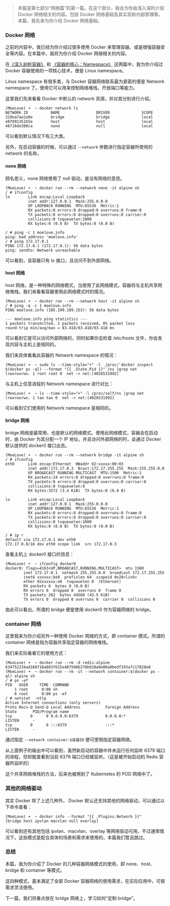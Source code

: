 > 本篇是第七部分“网络篇”的第一篇。在这个部分，我会为你由浅入深的介绍 Docker 网络相关的内容。包括 Docker
> 网络基础及其实现和内部原理等。本篇，我先来为你介绍 Docker 网络基础。

### Docker 网络

之前的内容中，我已经为你介绍过很多使用 Docker 来管理容器，或是增强容器安全等内容。在本篇中，我将为你介绍 Docker 网络相关的内容。

在[《深入剖析容器》](https://gitbook.cn/gitchat/column/5d70cfdc4dc213091bfca46f/topic/5d72037b61c92c7091bd4b9e)
和
[《容器的核心：Namespace》](https://gitbook.cn/gitchat/column/5d70cfdc4dc213091bfca46f/topic/5d721d5661c92c7091bd4e72)
这两篇中，我为你介绍过 Docker 容器使用的一项核心技术，便是 Linux namespace。

Linux namespace 有很多类，与 Docker 容器网络联系最为紧密的便是 Network namespace
了。使用它可以用来控制网络堆栈，开放端口等能力。

这里我们先来看看 Docker 中默认的 network 资源，并对其分别进行介绍。

    
    
    (MoeLove) ➜  ~ docker network ls            
    NETWORK ID          NAME                DRIVER              SCOPE
    319ea7ae2a9e        bridge              bridge              local
    e07891351b5e        host                host                local
    46716de300ca        none                null                local
    

可以看到默认情况下有三大类。

另外，在启动容器的时候，可以通过 `--network` 参数进行指定容器所使用的 network 的名称。

#### **none 网络**

顾名思义，none 网络使用了 null 驱动，是没有网络的意思。

    
    
    (MoeLove) ➜  ~ docker run --rm --network none -it alpine sh
    / # ifconfig
    lo        Link encap:Local Loopback  
              inet addr:127.0.0.1  Mask:255.0.0.0
              UP LOOPBACK RUNNING  MTU:65536  Metric:1
              RX packets:0 errors:0 dropped:0 overruns:0 frame:0
              TX packets:0 errors:0 dropped:0 overruns:0 carrier:0
              collisions:0 txqueuelen:1000 
              RX bytes:0 (0.0 B)  TX bytes:0 (0.0 B)
    
    / # ping -c 1 moelove.info
    ping: bad address 'moelove.info'
    / # ping 172.17.0.1
    PING 172.17.0.1 (172.17.0.1): 56 data bytes
    ping: sendto: Network unreachable
    

可以看到，该容器只有 lo 接口，且访问不到外部网络。

#### **host 网络**

host 网络，是一种特殊的网络模式，当使用了此网络模式，容器将与主机共享网络堆栈。我们来看看容器使用此网络模式时的情况。

    
    
    (MoeLove) ➜  ~ docker run --rm --network host -it alpine sh
    / # ping -q -c 1 moelove.info
    PING moelove.info (185.199.109.153): 56 data bytes
    
    --- moelove.info ping statistics ---
    1 packets transmitted, 1 packets received, 0% packet loss
    round-trip min/avg/max = 83.418/83.418/83.418 ms
    

可以看到它是可以访问外部网络的，同时如果你去检查 /etc/hosts 文件，你会发现内容与主机上是相同的。

我们来具体看看此容器的 Network namespace 的情况：

    
    
    (MoeLove) ➜  ~ sudo ls --time-style="+" -l  /proc/`docker inspect $(docker ps -ql) --format "{{ .State.Pid }}"`/ns |grep net
    lrwxrwxrwx. 1 root root 0  net -> net:[4026531992]
    

与主机上任意进程的 Network namespace 进行对比：

    
    
    (MoeLove) ➜  ~ ls --time-style="+" -l /proc/self/ns |grep net 
    lrwxrwxrwx. 1 tao tao 0  net -> net:[4026531992]
    

可以看到它们使用的 Network namespace 是相同的。

#### **bridge 网络**

bridge 网络是最常用，也是默认的网络模式。使用此网络模式，容器会在启动时，由 Docker 为其分配一个 IP 地址，并且访问外部网络的时，会通过
Docker 默认提供的 docker0 接口出去。

    
    
    (MoeLove) ➜  ~ docker run --rm --network bridge -it alpine sh
    / # ifconfig
    eth0      Link encap:Ethernet  HWaddr 02:xxxxx:00:03  
              inet addr:172.17.0.3  Bcast:172.17.255.255  Mask:255.255.0.0
              UP BROADCAST RUNNING MULTICAST  MTU:1500  Metric:1
              RX packets:24 errors:0 dropped:0 overruns:0 frame:0
              TX packets:0 errors:0 dropped:0 overruns:0 carrier:0
              collisions:0 txqueuelen:0 
              RX bytes:3572 (3.4 KiB)  TX bytes:0 (0.0 B)
    
    lo        Link encap:Local Loopback  
              inet addr:127.0.0.1  Mask:255.0.0.0
              UP LOOPBACK RUNNING  MTU:65536  Metric:1
              RX packets:0 errors:0 dropped:0 overruns:0 frame:0
              TX packets:0 errors:0 dropped:0 overruns:0 carrier:0
              collisions:0 txqueuelen:1000 
              RX bytes:0 (0.0 B)  TX bytes:0 (0.0 B)
    
    / # ip r
    default via 172.17.0.1 dev eth0 
    172.17.0.0/16 dev eth0 scope link  src 172.17.0.3 
    

查看主机上 docker0 接口的信息：

    
    
    (MoeLove) ➜  ~ ifconfig docker0
    docker0: flags=4163<UP,BROADCAST,RUNNING,MULTICAST>  mtu 1500
            inet 172.17.0.1  netmask 255.255.0.0  broadcast 172.17.255.255
            inet6 xxxxxx:be8  prefixlen 64  scopeid 0x20<link>
            ether 02xxxxxx:e8  txqueuelen 0  (Ethernet)
            RX packets 0  bytes 0 (0.0 B)
            RX errors 0  dropped 0  overruns 0  frame 0
            TX packets 262  bytes 44560 (43.5 KiB)
            TX errors 0  dropped 0 overruns 0  carrier 0  collisions 0
    

由此可以看出，所谓的 bridge 便是使用 docker0 作为容器网络的 bridge。

### container 网络

这里我来为你介绍另外一种使用 Docker 网络的方式，即 container 模式。所谓的 container 网络是指为容器共享指定容器的网络堆栈。

我们来实际看看它的使用方式：

    
    
    (MoeLove) ➜  ~ docker run --rm -d redis:alpine 
    634752234ad169710a883f615e487508b278b910a0e00a0bedf193a7c17828e8
    (MoeLove) ➜  ~ docker run --rm -it --network container:$(docker ps -ql) alpine sh
    / # ps -ef
    PID   USER     TIME  COMMAND
        1 root      0:00 sh
        6 root      0:00 ps -ef
    / # netstat  -ntlp 
    Active Internet connections (only servers)
    Proto Recv-Q Send-Q Local Address           Foreign Address         State       PID/Program name    
    tcp        0      0 0.0.0.0:6379            0.0.0.0:*               LISTEN      -
    tcp        0      0 :::6379                 :::*                    LISTEN      -
    

通过指定 `--network container:$容器ID` 便可使用指定容器网络。

从上面例子的输出中可以看到，虽然新启动的容器中并未运行任何监听 6379 端口的进程，但却能查看到当前 6379 端口已经被监听。（这是被开始启动的
Redis 容器所监听的）

这个共享网络堆栈的方法，后来也被用到了 Kubernetes 的 POD 网络中了。

### 其他的网络驱动

其实 Docker 除了上述几种外， Docker 默认还支持其他的网络驱动，可以通过以下命令查看：

    
    
    (MoeLove) ➜  ~ docker info --format "{{ .Plugins.Network }}"                                               
    [bridge host ipvlan macvlan null overlay]
    

可以看到还有其他包括 ipvlan、macvlan、overlay
等网络驱动可用。不过通常情况下，这些模式是配合具体的场景和需求来使用的，本篇我们暂且跳过。

### 总结

本篇，我为你介绍了 Docker 的几种容器网络模式的使用，即 none、host、bridge 和 container 等模式。

这四种模式，基本满足了全部 Docker 容器网络的使用需求，在实际应用中，可按需求灵活使用。

下一篇，我们将重点放在 bridge 网络上，学习如何“定制 bridge”。

